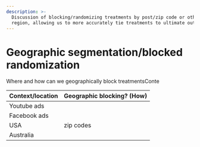 ```yaml
---
description: >-
  Discussion of blocking/randomizing treatments by post/zip code or other
  region, allowing us to more accurately tie treatments to ultimate outcomes
---
```


# Geographic segmentation/blocked randomization

Where and how can we geographically block treatmentsConte

| Context/location | Geographic blocking? \(How\) |
| :--- | :--- |
| Youtube ads |  |
| Facebook ads |  |
| USA | zip codes |
| Australia |  |

